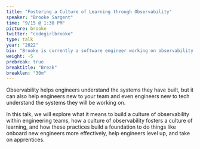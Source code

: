 ```yaml
---
title: "Fostering a Culture of Learning through Observability"
speaker: "Brooke Sargent"
time: "9/15 @ 1:30 PM"
picture: brooke
twitter: "codegirlbrooke"
type: talk
year: "2022"
bio: "Brooke is currently a software engineer working on observability at Honeycomb. Previously, she worked on e-commerce and IoT at Procter & Gamble as an engineering manager. In her spare time, she can be found in the kitchen on a quest to master baking the perfect pie."
weight: -5
prebreak: true
breaktitle: "Break"
breaklen: "30m"
---
```


Observability helps engineers understand the systems they have built, but it can also help engineers new to your team and even engineers new to tech understand the systems they will be working on. 

In this talk, we will explore what it means to build a culture of observability within engineering teams, how a culture of observability fosters a culture of learning, and how these practices build a foundation to do things like onboard new engineers more effectively, help engineers level up, and take on apprentices.